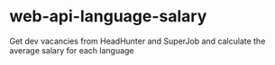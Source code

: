 # web-api-language-salary
 Get dev vacancies from HeadHunter and SuperJob and calculate the average salary for each language
